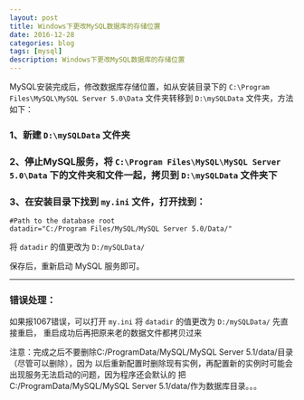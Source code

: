 ```yaml
---
layout: post
title: Windows下更改MySQL数据库的存储位置
date: 2016-12-28
categories: blog
tags: [mysql]
description: Windows下更改MySQL数据库的存储位置
---
```


MySQL安装完成后，修改数据库存储位置，如从安装目录下的 `C:\Program Files\MySQL\MySQL Server 5.0\Data` 文件夹转移到 `D:\mySQLData` 文件夹，方法如下：

### 1、新建 `D:\mySQLData` 文件夹

### 2、停止MySQL服务，将 `C:\Program Files\MySQL\MySQL Server 5.0\Data` 下的文件夹和文件一起，拷贝到 `D:\mySQLData` 文件夹下

### 3、在安装目录下找到 `my.ini` 文件，打开找到：

    #Path to the database root
    datadir="C:/Program Files/MySQL/MySQL Server 5.0/Data/"

 
将 `datadir` 的值更改为 `D:/mySQLData/`

保存后，重新启动 MySQL 服务即可。


----------

 
### 错误处理：

如果报1067错误，可以打开 `my.ini` 将 `datadir` 的值更改为 `D:/mySQLData/` 先直接重启，
重启成功后再把原来老的数据文件都拷贝过来
 
注意：完成之后不要删除C:/ProgramData/MySQL/MySQL Server 5.1/data/目录（尽管可以删除），因为
以后重新配置时删除现有实例，再配置新的实例时可能会出现服务无法启动的问题，因为程序还会默认的
把C:/ProgramData/MySQL/MySQL Server 5.1/data/作为数据库目录。。。